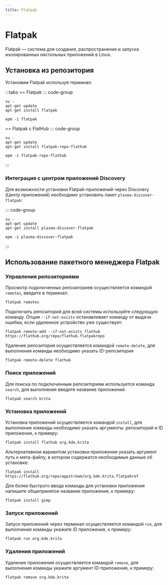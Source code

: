 ```yaml
---
title: Flatpak
---
```


# Flatpak

Flatpak — система для создания, распространения и запуска изолированных настольных приложений в Linux.

## Установка из репозитория

Установим Flatpak используя терминал:

:::tabs
== Flatpak
::: code-group

```shell[apt-get]
su -
apt-get update
apt-get install flatpak
```

```shell[epm]
epm -i flatpak
```

== Flatpak c FlatHub
::: code-group

```shell[apt-get]
su -
apt-get update
apt-get install flatpak-repo-flathub
```

```shell[epm]
epm -i flatpak-repo-flathub
```

:::

### Интеграция с центром приложений Discovery

Для возможности установки Flatpak-приложений через Discovery (Центр приложений) необходимо установить пакет `plasma-discover-flatpak`:

::: code-group

```shell[apt-get]
su -
apt-get update
apt-get install plasma-discover-flatpak
```

```shell[epm]
epm -i plasma-discover-flatpak
```

:::

## Использование пакетного менеджера Flatpak

### Управления репозиториями

Просмотр подключенных репозиториев осуществляется командой `remotes`, введите в терминал:

```shell
flatpak remotes
```

Подключить репозиторий для всей системы используйте следующую команду. Опция `--if-not-exists` останавливает команду от выдачи ошибки, если удаленное устройство уже существует:

```shell
flatpak remote-add --if-not-exists flathub https://flathub.org/repo/flathub.flatpakrepo
```

Удаление репозитория осуществляется командой `remote-delete`, для выполнения команды необходимо указать ID-репозитория

```shell
flatpak remote-delete flathub
```

### Поиск приложений

Для поиска по подключенным репозиториям используется команда `search`, для выполнения введите название приложения:

```shell
flatpak search krita
```

### Установка приложений

Установка приложений осуществляется командой `install`, для выполнение команды необходимо указать аргументы: репозиторий и ID приложения, к примеру:

```shell
flatpak install flathub org.kde.krita
```

Альтернативном вариантом установки приложения указать аргумент путь к мета-файлу, в котором содержатся необходимые данные об установке:

```shell
flatpak install https://flathub.org/repo/appstream/org.kde.krita.flatpakref
```

Для более быстрого ввода команды для установки приложения напишите общепринятое название приложения, к примеру:

```shell
flatpak install gimp
```

### Запуск приложений

Запуск приложений через терминал осуществляется командой `run`, для выполнения команды укажите ID приложения, к примеру:

```shell
flatpak run org.kde.krita
```

### Удаления приложений

Удаление приложения осуществляется командой `remove`, для выполнения команды укажите аргумент ID-приложения, к примеру:

```shell
flatpak remove org.kde.krita
```
